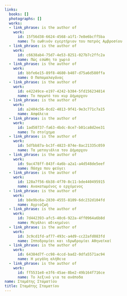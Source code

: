 ```yaml
---
links:
  books: []
  photographs: []
  works:
  - link_phrase: is the author of
    work:
      id: 15f56d38-6624-4568-a1f1-7e8e6bcff5ba
      name: Το εωθινόν εγερτήριον του πατρός Αμβροσίου
  - link_phrase: is the author of
    work:
      id: c6638ab4-75d7-4e53-8251-027b7c2ffc2a
      name: Πώς εσώθη το χωριό
  - link_phrase: is the author of
    work:
      id: bbfe6e15-89f8-4680-b407-d75a6d580ffa
      name: Ο Παπαμαλαγάνας
  - link_phrase: is the author of
    work:
      id: e42249ce-e197-4242-b384-5fd156234814
      name: Το παγωτό του κυρ Δήμαρχου
  - link_phrase: is the author of
    work:
      id: a2404c56-0cd2-4813-9f41-9e3c771c7a15
      name: Ασφάλεια
  - link_phrase: is the author of
    work:
      id: 1ad50737-fa63-4bdc-8ce7-b01ca8d2ee31
      name: Το στοίχημα
  - link_phrase: is the author of
    work:
      id: 5dfbb87a-bc3f-4823-874e-8ac21335c059
      name: Τα ματογιάλια του Δήμαρχου
  - link_phrase: is the author of
    work:
      id: 9ac478ff-843f-4a6b-a2a1-a4d548de5eef
      name: Πάσχα που φεύγει
  - link_phrase: is the author of
    work:
      id: 128a7f56-6b38-4f70-8c11-bde440495915
      name: Ανακατωμένος ο ερχόμενος
  - link_phrase: is the author of
    work:
      id: b8e9bc6a-2830-4555-8109-6dc232d104fd
      name: Αγριοζωή
  - link_phrase: is the author of
    work:
      id: 7d442393-afc5-40c6-922a-4ff0964a6b8d
      name: Μεγάλοι αδικημένοι
  - link_phrase: is the author of
    work:
      id: 3c9cd1fd-af77-493c-a4d9-cc22afd083fd
      name: Ιπποδρομίαι και ιδρωδρομίαι Αθηναϊκαί
  - link_phrase: is the author of
    work:
      id: 64384d7f-cc98-4ccd-bad2-0dfa5571ac94
      name: Η μεγάλη αλήθεια
  - link_phrase: is the author of
    work:
      id: ff5531e8-e3f6-45ae-8be2-49b164f716ce
      name: Το λεξικό για τα ανάποδα
name: Σταμάτης Σταματίου
title: Σταμάτης Σταματίου
---
```


